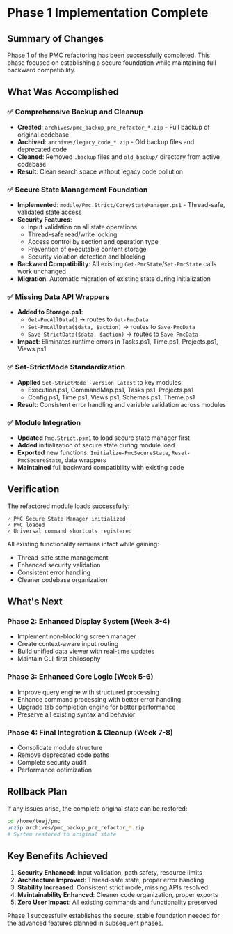 # Phase 1 Implementation Complete

## Summary of Changes

Phase 1 of the PMC refactoring has been successfully completed. This phase focused on establishing a secure foundation while maintaining full backward compatibility.

## What Was Accomplished

### ✅ Comprehensive Backup and Cleanup
- **Created**: `archives/pmc_backup_pre_refactor_*.zip` - Full backup of original codebase
- **Archived**: `archives/legacy_code_*.zip` - Old backup files and deprecated code
- **Cleaned**: Removed `.backup` files and `old_backup/` directory from active codebase
- **Result**: Clean search space without legacy code pollution

### ✅ Secure State Management Foundation
- **Implemented**: `module/Pmc.Strict/Core/StateManager.ps1` - Thread-safe, validated state access
- **Security Features**:
  - Input validation on all state operations
  - Thread-safe read/write locking
  - Access control by section and operation type
  - Prevention of executable content storage
  - Security violation detection and blocking
- **Backward Compatibility**: All existing `Get-PmcState`/`Set-PmcState` calls work unchanged
- **Migration**: Automatic migration of existing state during initialization

### ✅ Missing Data API Wrappers
- **Added to Storage.ps1**:
  - `Get-PmcAllData()` → routes to `Get-PmcData`
  - `Set-PmcAllData($data, $action)` → routes to `Save-PmcData`
  - `Save-StrictData($data, $action)` → routes to `Save-PmcData`
- **Impact**: Eliminates runtime errors in Tasks.ps1, Time.ps1, Projects.ps1, Views.ps1

### ✅ Set-StrictMode Standardization
- **Applied** `Set-StrictMode -Version Latest` to key modules:
  - Execution.ps1, CommandMap.ps1, Tasks.ps1, Projects.ps1
  - Config.ps1, Time.ps1, Views.ps1, Schemas.ps1, Theme.ps1
- **Result**: Consistent error handling and variable validation across modules

### ✅ Module Integration
- **Updated** `Pmc.Strict.psm1` to load secure state manager first
- **Added** initialization of secure state during module load
- **Exported** new functions: `Initialize-PmcSecureState`, `Reset-PmcSecureState`, data wrappers
- **Maintained** full backward compatibility with existing code

## Verification

The refactored module loads successfully:
```
✓ PMC Secure State Manager initialized
✓ PMC loaded
✓ Universal command shortcuts registered
```

All existing functionality remains intact while gaining:
- Thread-safe state management
- Enhanced security validation
- Consistent error handling
- Cleaner codebase organization

## What's Next

### Phase 2: Enhanced Display System (Week 3-4)
- Implement non-blocking screen manager
- Create context-aware input routing
- Build unified data viewer with real-time updates
- Maintain CLI-first philosophy

### Phase 3: Enhanced Core Logic (Week 5-6)
- Improve query engine with structured processing
- Enhance command processing with better error handling
- Upgrade tab completion engine for better performance
- Preserve all existing syntax and behavior

### Phase 4: Final Integration & Cleanup (Week 7-8)
- Consolidate module structure
- Remove deprecated code paths
- Complete security audit
- Performance optimization

## Rollback Plan

If any issues arise, the complete original state can be restored:
```bash
cd /home/teej/pmc
unzip archives/pmc_backup_pre_refactor_*.zip
# System restored to original state
```

## Key Benefits Achieved

1. **Security Enhanced**: Input validation, path safety, resource limits
2. **Architecture Improved**: Thread-safe state, proper error handling
3. **Stability Increased**: Consistent strict mode, missing APIs resolved
4. **Maintainability Enhanced**: Cleaner code organization, proper exports
5. **Zero User Impact**: All existing commands and functionality preserved

Phase 1 successfully establishes the secure, stable foundation needed for the advanced features planned in subsequent phases.